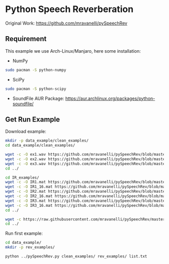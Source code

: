# Python Speech Reverberation

Original Work: https://github.com/mravanelli/pySpeechRev

## Requirement

This example we use Arch-Linux/Manjaro, here some installation:
- NumPy
```sh
sudo pacman -S python-numpy
```

- SciPy
```sh
sudo pacman -S python-scipy
```

- SoundFile
AUR Package: https://aur.archlinux.org/packages/python-soundfile/

## Get Run Example

Download example:
```sh
mkdir -p data_example/clean_examples/
cd data_example/clean_examples/

wget -c -O ex1.wav https://github.com/mravanelli/pySpeechRev/blob/master/clean_examples/ex1.wav?raw=true
wget -c -O ex2.wav https://github.com/mravanelli/pySpeechRev/blob/master/clean_examples/ex2.wav?raw=true
wget -c -O ex3.wav https://github.com/mravanelli/pySpeechRev/blob/master/clean_examples/ex3.wav?raw=true
cd ../

cd IR_examples/
wget -c -O IR1.mat https://github.com/mravanelli/pySpeechRev/blob/master/IR_examples/IR1.mat?raw=true
wget -c -O IR1_16.mat https://github.com/mravanelli/pySpeechRev/blob/master/IR_examples/IR1_16.mat?raw=true
wget -c -O IR2.mat https://github.com/mravanelli/pySpeechRev/blob/master/IR_examples/IR2.mat?raw=true
wget -c -O IR2_16.mat https://github.com/mravanelli/pySpeechRev/blob/master/IR_examples/IR2_16.mat?raw=true
wget -c -O IR3.mat https://github.com/mravanelli/pySpeechRev/blob/master/IR_examples/IR3.mat?raw=true
wget -c -O IR3_16.mat https://github.com/mravanelli/pySpeechRev/blob/master/IR_examples/IR3_16.mat?raw=true
cd ../

wget -c https://raw.githubusercontent.com/mravanelli/pySpeechRev/master/list.txt
cd ../
```

Run first example:
```sh
cd data_example/
mkdir -p rev_examples/

python ../pySpeechRev.py clean_examples/ rev_examples/ list.txt
```
